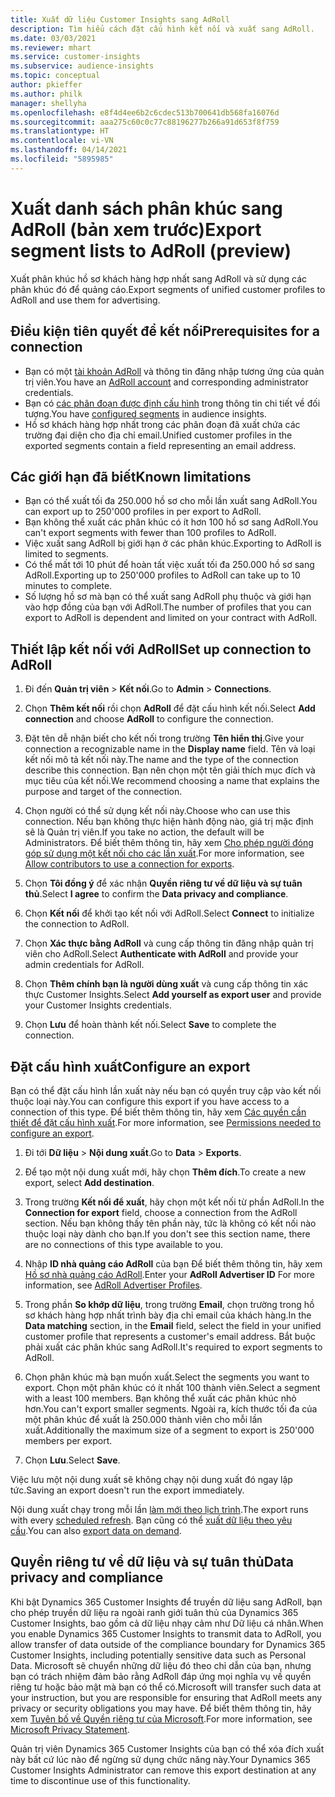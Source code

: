 ```yaml
---
title: Xuất dữ liệu Customer Insights sang AdRoll
description: Tìm hiểu cách đặt cấu hình kết nối và xuất sang AdRoll.
ms.date: 03/03/2021
ms.reviewer: mhart
ms.service: customer-insights
ms.subservice: audience-insights
ms.topic: conceptual
author: pkieffer
ms.author: philk
manager: shellyha
ms.openlocfilehash: e8f4d4ee6b2c6cdec513b700641db568fa16076d
ms.sourcegitcommit: aaa275c60c0c77c88196277b266a91d653f8f759
ms.translationtype: HT
ms.contentlocale: vi-VN
ms.lasthandoff: 04/14/2021
ms.locfileid: "5895985"
---
```

# <a name="export-segment-lists-to-adroll-preview"></a><span data-ttu-id="e6d50-103">Xuất danh sách phân khúc sang AdRoll (bản xem trước)</span><span class="sxs-lookup"><span data-stu-id="e6d50-103">Export segment lists to AdRoll (preview)</span></span>

<span data-ttu-id="e6d50-104">Xuất phân khúc hồ sơ khách hàng hợp nhất sang AdRoll và sử dụng các phân khúc đó để quảng cáo.</span><span class="sxs-lookup"><span data-stu-id="e6d50-104">Export segments of unified customer profiles to AdRoll and use them for advertising.</span></span> 

## <a name="prerequisites-for-a-connection"></a><span data-ttu-id="e6d50-105">Điều kiện tiên quyết để kết nối</span><span class="sxs-lookup"><span data-stu-id="e6d50-105">Prerequisites for a connection</span></span>

-   <span data-ttu-id="e6d50-106">Bạn có một [tài khoản AdRoll](https://www.adroll.com/) và thông tin đăng nhập tương ứng của quản trị viên.</span><span class="sxs-lookup"><span data-stu-id="e6d50-106">You have an [AdRoll account](https://www.adroll.com/) and corresponding administrator credentials.</span></span>
-   <span data-ttu-id="e6d50-107">Bạn có [các phân đoạn được định cấu hình](segments.md) trong thông tin chi tiết về đối tượng.</span><span class="sxs-lookup"><span data-stu-id="e6d50-107">You have [configured segments](segments.md) in audience insights.</span></span>
-   <span data-ttu-id="e6d50-108">Hồ sơ khách hàng hợp nhất trong các phân đoạn đã xuất chứa các trường đại diện cho địa chỉ email.</span><span class="sxs-lookup"><span data-stu-id="e6d50-108">Unified customer profiles in the exported segments contain a field representing an email address.</span></span>

## <a name="known-limitations"></a><span data-ttu-id="e6d50-109">Các giới hạn đã biết</span><span class="sxs-lookup"><span data-stu-id="e6d50-109">Known limitations</span></span>

- <span data-ttu-id="e6d50-110">Bạn có thể xuất tối đa 250.000 hồ sơ cho mỗi lần xuất sang AdRoll.</span><span class="sxs-lookup"><span data-stu-id="e6d50-110">You can export up to 250'000 profiles in per export to AdRoll.</span></span>
- <span data-ttu-id="e6d50-111">Bạn không thể xuất các phân khúc có ít hơn 100 hồ sơ sang AdRoll.</span><span class="sxs-lookup"><span data-stu-id="e6d50-111">You can't export segments with fewer than 100 profiles to AdRoll.</span></span> 
- <span data-ttu-id="e6d50-112">Việc xuất sang AdRoll bị giới hạn ở các phân khúc.</span><span class="sxs-lookup"><span data-stu-id="e6d50-112">Exporting to AdRoll is limited to segments.</span></span>
- <span data-ttu-id="e6d50-113">Có thể mất tới 10 phút để hoàn tất việc xuất tối đa 250.000 hồ sơ sang AdRoll.</span><span class="sxs-lookup"><span data-stu-id="e6d50-113">Exporting up to 250'000 profiles to AdRoll can take up to 10 minutes to complete.</span></span> 
- <span data-ttu-id="e6d50-114">Số lượng hồ sơ mà bạn có thể xuất sang AdRoll phụ thuộc và giới hạn vào hợp đồng của bạn với AdRoll.</span><span class="sxs-lookup"><span data-stu-id="e6d50-114">The number of profiles that you can export to AdRoll is dependent and limited on your contract with AdRoll.</span></span>

## <a name="set-up-connection-to-adroll"></a><span data-ttu-id="e6d50-115">Thiết lập kết nối với AdRoll</span><span class="sxs-lookup"><span data-stu-id="e6d50-115">Set up connection to AdRoll</span></span>

1. <span data-ttu-id="e6d50-116">Đi đến **Quản trị viên** > **Kết nối**.</span><span class="sxs-lookup"><span data-stu-id="e6d50-116">Go to **Admin** > **Connections**.</span></span>

1. <span data-ttu-id="e6d50-117">Chọn **Thêm kết nối** rồi chọn **AdRoll** để đặt cấu hình kết nối.</span><span class="sxs-lookup"><span data-stu-id="e6d50-117">Select **Add connection** and choose **AdRoll** to configure the connection.</span></span>

1. <span data-ttu-id="e6d50-118">Đặt tên dễ nhận biết cho kết nối trong trường **Tên hiển thị**.</span><span class="sxs-lookup"><span data-stu-id="e6d50-118">Give your connection a recognizable name in the **Display name** field.</span></span> <span data-ttu-id="e6d50-119">Tên và loại kết nối mô tả kết nối này.</span><span class="sxs-lookup"><span data-stu-id="e6d50-119">The name and the type of the connection describe this connection.</span></span> <span data-ttu-id="e6d50-120">Bạn nên chọn một tên giải thích mục đích và mục tiêu của kết nối.</span><span class="sxs-lookup"><span data-stu-id="e6d50-120">We recommend choosing a name that explains the purpose and target of the connection.</span></span>

1. <span data-ttu-id="e6d50-121">Chọn người có thể sử dụng kết nối này.</span><span class="sxs-lookup"><span data-stu-id="e6d50-121">Choose who can use this connection.</span></span> <span data-ttu-id="e6d50-122">Nếu bạn không thực hiện hành động nào, giá trị mặc định sẽ là Quản trị viên.</span><span class="sxs-lookup"><span data-stu-id="e6d50-122">If you take no action, the default will be Administrators.</span></span> <span data-ttu-id="e6d50-123">Để biết thêm thông tin, hãy xem [Cho phép người đóng góp sử dụng một kết nối cho các lần xuất](connections.md#allow-contributors-to-use-a-connection-for-exports).</span><span class="sxs-lookup"><span data-stu-id="e6d50-123">For more information, see [Allow contributors to use a connection for exports](connections.md#allow-contributors-to-use-a-connection-for-exports).</span></span>

1. <span data-ttu-id="e6d50-124">Chọn **Tôi đồng ý** để xác nhận **Quyền riêng tư về dữ liệu và sự tuân thủ**.</span><span class="sxs-lookup"><span data-stu-id="e6d50-124">Select **I agree** to confirm the **Data privacy and compliance**.</span></span>

1. <span data-ttu-id="e6d50-125">Chọn **Kết nối** để khởi tạo kết nối với AdRoll.</span><span class="sxs-lookup"><span data-stu-id="e6d50-125">Select **Connect** to initialize the connection to AdRoll.</span></span>

1. <span data-ttu-id="e6d50-126">Chọn **Xác thực bằng AdRoll** và cung cấp thông tin đăng nhập quản trị viên cho AdRoll.</span><span class="sxs-lookup"><span data-stu-id="e6d50-126">Select **Authenticate with AdRoll** and provide your admin credentials for AdRoll.</span></span> 

1. <span data-ttu-id="e6d50-127">Chọn **Thêm chính bạn là người dùng xuất** và cung cấp thông tin xác thực Customer Insights.</span><span class="sxs-lookup"><span data-stu-id="e6d50-127">Select **Add yourself as export user** and provide your Customer Insights credentials.</span></span>

1. <span data-ttu-id="e6d50-128">Chọn **Lưu** để hoàn thành kết nối.</span><span class="sxs-lookup"><span data-stu-id="e6d50-128">Select **Save** to complete the connection.</span></span>

## <a name="configure-an-export"></a><span data-ttu-id="e6d50-129">Đặt cấu hình xuất</span><span class="sxs-lookup"><span data-stu-id="e6d50-129">Configure an export</span></span>

<span data-ttu-id="e6d50-130">Bạn có thể đặt cấu hình lần xuất này nếu bạn có quyền truy cập vào kết nối thuộc loại này.</span><span class="sxs-lookup"><span data-stu-id="e6d50-130">You can configure this export if you have access to a connection of this type.</span></span> <span data-ttu-id="e6d50-131">Để biết thêm thông tin, hãy xem [Các quyền cần thiết để đặt cấu hình xuất](export-destinations.md#set-up-a-new-export).</span><span class="sxs-lookup"><span data-stu-id="e6d50-131">For more information, see [Permissions needed to configure an export](export-destinations.md#set-up-a-new-export).</span></span>

1. <span data-ttu-id="e6d50-132">Đi tới **Dữ liệu** > **Nội dung xuất**.</span><span class="sxs-lookup"><span data-stu-id="e6d50-132">Go to **Data** > **Exports**.</span></span>

1. <span data-ttu-id="e6d50-133">Để tạo một nội dung xuất mới, hãy chọn **Thêm đích**.</span><span class="sxs-lookup"><span data-stu-id="e6d50-133">To create a new export, select **Add destination**.</span></span>

1. <span data-ttu-id="e6d50-134">Trong trường **Kết nối để xuất**, hãy chọn một kết nối từ phần AdRoll.</span><span class="sxs-lookup"><span data-stu-id="e6d50-134">In the **Connection for export** field, choose a connection from the AdRoll section.</span></span> <span data-ttu-id="e6d50-135">Nếu bạn không thấy tên phần này, tức là không có kết nối nào thuộc loại này dành cho bạn.</span><span class="sxs-lookup"><span data-stu-id="e6d50-135">If you don't see this section name, there are no connections of this type available to you.</span></span>

1. <span data-ttu-id="e6d50-136">Nhập **ID nhà quảng cáo AdRoll** của bạn Để biết thêm thông tin, hãy xem [Hồ sơ nhà quảng cáo AdRoll](https://help.adroll.com/hc/articles/212011838-Advertiser-Profiles).</span><span class="sxs-lookup"><span data-stu-id="e6d50-136">Enter your **AdRoll Advertiser ID** For more information, see [AdRoll Advertiser Profiles](https://help.adroll.com/hc/articles/212011838-Advertiser-Profiles).</span></span>

3. <span data-ttu-id="e6d50-137">Trong phần **So khớp dữ liệu**, trong trường **Email**, chọn trường trong hồ sơ khách hàng hợp nhất trình bày địa chỉ email của khách hàng.</span><span class="sxs-lookup"><span data-stu-id="e6d50-137">In the **Data matching** section, in the **Email** field, select the field in your unified customer profile that represents a customer's email address.</span></span> <span data-ttu-id="e6d50-138">Bắt buộc phải xuất các phân khúc sang AdRoll.</span><span class="sxs-lookup"><span data-stu-id="e6d50-138">It's required to export segments to AdRoll.</span></span>

1. <span data-ttu-id="e6d50-139">Chọn phân khúc mà bạn muốn xuất.</span><span class="sxs-lookup"><span data-stu-id="e6d50-139">Select the segments you want to export.</span></span> <span data-ttu-id="e6d50-140">Chọn một phân khúc có ít nhất 100 thành viên.</span><span class="sxs-lookup"><span data-stu-id="e6d50-140">Select a segment with a least 100 members.</span></span> <span data-ttu-id="e6d50-141">Bạn không thể xuất các phân khúc nhỏ hơn.</span><span class="sxs-lookup"><span data-stu-id="e6d50-141">You can't export smaller segments.</span></span> <span data-ttu-id="e6d50-142">Ngoài ra, kích thước tối đa của một phân khúc để xuất là 250.000 thành viên cho mỗi lần xuất.</span><span class="sxs-lookup"><span data-stu-id="e6d50-142">Additionally the maximum size of a segment to export is 250'000 members per export.</span></span> 

1. <span data-ttu-id="e6d50-143">Chọn **Lưu**.</span><span class="sxs-lookup"><span data-stu-id="e6d50-143">Select **Save**.</span></span>

<span data-ttu-id="e6d50-144">Việc lưu một nội dung xuất sẽ không chạy nội dung xuất đó ngay lập tức.</span><span class="sxs-lookup"><span data-stu-id="e6d50-144">Saving an export doesn't run the export immediately.</span></span>

<span data-ttu-id="e6d50-145">Nội dung xuất chạy trong mỗi lần [làm mới theo lịch trình](system.md#schedule-tab).</span><span class="sxs-lookup"><span data-stu-id="e6d50-145">The export runs with every [scheduled refresh](system.md#schedule-tab).</span></span> <span data-ttu-id="e6d50-146">Bạn cũng có thể [xuất dữ liệu theo yêu cầu](export-destinations.md#run-exports-on-demand).</span><span class="sxs-lookup"><span data-stu-id="e6d50-146">You can also [export data on demand](export-destinations.md#run-exports-on-demand).</span></span> 


## <a name="data-privacy-and-compliance"></a><span data-ttu-id="e6d50-147">Quyền riêng tư về dữ liệu và sự tuân thủ</span><span class="sxs-lookup"><span data-stu-id="e6d50-147">Data privacy and compliance</span></span>

<span data-ttu-id="e6d50-148">Khi bật Dynamics 365 Customer Insights để truyền dữ liệu sang AdRoll, bạn cho phép truyền dữ liệu ra ngoài ranh giới tuân thủ của Dynamics 365 Customer Insights, bao gồm cả dữ liệu nhạy cảm như Dữ liệu cá nhân.</span><span class="sxs-lookup"><span data-stu-id="e6d50-148">When you enable Dynamics 365 Customer Insights to transmit data to AdRoll, you allow transfer of data outside of the compliance boundary for Dynamics 365 Customer Insights, including potentially sensitive data such as Personal Data.</span></span> <span data-ttu-id="e6d50-149">Microsoft sẽ chuyển những dữ liệu đó theo chỉ dẫn của bạn, nhưng bạn có trách nhiệm đảm bảo rằng AdRoll đáp ứng mọi nghĩa vụ về quyền riêng tư hoặc bảo mật mà bạn có thể có.</span><span class="sxs-lookup"><span data-stu-id="e6d50-149">Microsoft will transfer such data at your instruction, but you are responsible for ensuring that AdRoll meets any privacy or security obligations you may have.</span></span> <span data-ttu-id="e6d50-150">Để biết thêm thông tin, hãy xem [Tuyên bố về Quyền riêng tư của Microsoft](https://go.microsoft.com/fwlink/?linkid=396732).</span><span class="sxs-lookup"><span data-stu-id="e6d50-150">For more information, see [Microsoft Privacy Statement](https://go.microsoft.com/fwlink/?linkid=396732).</span></span>

<span data-ttu-id="e6d50-151">Quản trị viên Dynamics 365 Customer Insights của bạn có thể xóa đích xuất này bất cứ lúc nào để ngừng sử dụng chức năng này.</span><span class="sxs-lookup"><span data-stu-id="e6d50-151">Your Dynamics 365 Customer Insights Administrator can remove this export destination at any time to discontinue use of this functionality.</span></span>
